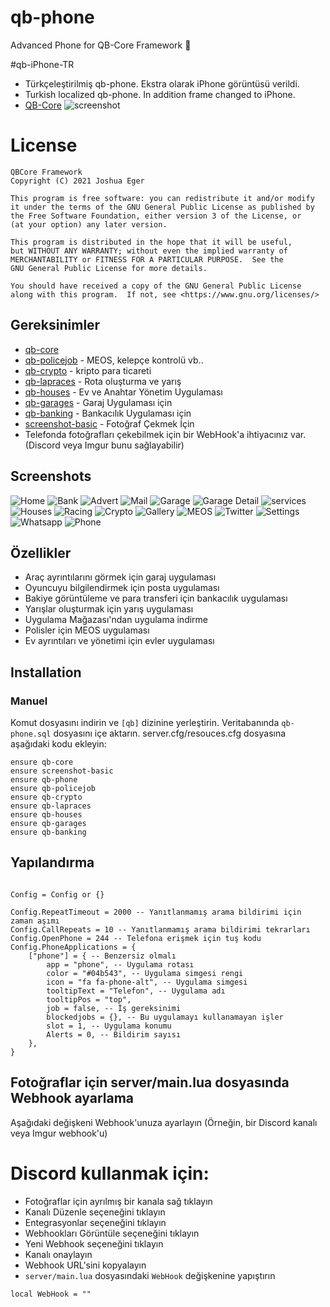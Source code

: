 # qb-phone
Advanced Phone for QB-Core Framework :iphone:

#qb-iPhone-TR
- Türkçeleştirilmiş qb-phone. Ekstra olarak iPhone görüntüsü verildi.
- Turkish localized qb-phone. In addition frame changed to iPhone.
- [QB-Core](https://github.com/qbcore-framework)
![screenshot](https://cdn.discordapp.com/attachments/1071872069115072604/1117991460340518962/image.png)

# License

    QBCore Framework
    Copyright (C) 2021 Joshua Eger

    This program is free software: you can redistribute it and/or modify
    it under the terms of the GNU General Public License as published by
    the Free Software Foundation, either version 3 of the License, or
    (at your option) any later version.

    This program is distributed in the hope that it will be useful,
    but WITHOUT ANY WARRANTY; without even the implied warranty of
    MERCHANTABILITY or FITNESS FOR A PARTICULAR PURPOSE.  See the
    GNU General Public License for more details.

    You should have received a copy of the GNU General Public License
    along with this program.  If not, see <https://www.gnu.org/licenses/>

## Gereksinimler
- [qb-core](https://github.com/qbcore-framework/qb-core)
- [qb-policejob](https://github.com/qbcore-framework/qb-policejob) - MEOS, kelepçe kontrolü vb..
- [qb-crypto](https://github.com/qbcore-framework/qb-crypto) - kripto para ticareti
- [qb-lapraces](https://github.com/qbcore-framework/qb-lapraces) - Rota oluşturma ve yarış
- [qb-houses](https://github.com/qbcore-framework/qb-houses) - Ev ve Anahtar Yönetim Uygulaması
- [qb-garages](https://github.com/qbcore-framework/qb-garages) - Garaj Uygulaması için
- [qb-banking](https://github.com/qbcore-framework/qb-banking) - Bankacılık Uygulaması için
- [screenshot-basic](https://github.com/citizenfx/screenshot-basic) - Fotoğraf Çekmek İçin
- Telefonda fotoğrafları çekebilmek için bir WebHook'a ihtiyacınız var.(Discord veya Imgur bunu sağlayabilir)


## Screenshots
![Home](https://cdn.discordapp.com/attachments/921675245360922625/921675439783673897/home.jpg)
![Bank](https://cdn.discordapp.com/attachments/921675245360922625/921675441142644756/bank.jpg)
![Advert](https://cdn.discordapp.com/attachments/921675245360922625/921675440878415872/advert.jpg)
![Mail](https://cdn.discordapp.com/attachments/921675245360922625/921675440278614068/mail.jpg)
![Garage](https://cdn.discordapp.com/attachments/921675245360922625/921675439590760528/garage.jpg)
![Garage Detail](https://cdn.discordapp.com/attachments/921675245360922625/921675441591422986/garage_in.jpg)
![services](https://cdn.discordapp.com/attachments/921675245360922625/921675458670641152/services.jpg)
![Houses](https://cdn.discordapp.com/attachments/921675245360922625/921675440005988362/house.jpg)
![Racing](https://cdn.discordapp.com/attachments/921675245360922625/921675458423173140/race.jpg)
![Crypto](https://cdn.discordapp.com/attachments/921675245360922625/921675457718517820/qbit.jpg)
![Gallery](https://cdn.discordapp.com/attachments/921675245360922625/921675441381736448/gallery.jpg)
![MEOS](https://cdn.discordapp.com/attachments/921675245360922625/921675440488341534/meos.jpg)
![Twitter](https://cdn.discordapp.com/attachments/921675245360922625/921675459270438922/twitter.jpg)
![Settings](https://cdn.discordapp.com/attachments/921675245360922625/921675458905513984/setting.jpg)
![Whatsapp](https://cdn.discordapp.com/attachments/921675245360922625/921675459517906944/whatsapp.jpg)
![Phone](https://cdn.discordapp.com/attachments/921675245360922625/921675440677064745/phone.jpg)

## Özellikler
- Araç ayrıntılarını görmek için garaj uygulaması
- Oyuncuyu bilgilendirmek için posta uygulaması
- Bakiye görüntüleme ve para transferi için bankacılık uygulaması
- Yarışlar oluşturmak için yarış uygulaması
- Uygulama Mağazası'ndan uygulama indirme
- Polisler için MEOS uygulaması
- Ev ayrıntıları ve yönetimi için evler uygulaması

## Installation
### Manuel
Komut dosyasını indirin ve `[qb]` dizinine yerleştirin.
Veritabanında `qb-phone.sql` dosyasını içe aktarın.
server.cfg/resouces.cfg dosyasına aşağıdaki kodu ekleyin:
```
ensure qb-core
ensure screenshot-basic
ensure qb-phone
ensure qb-policejob
ensure qb-crypto
ensure qb-lapraces
ensure qb-houses
ensure qb-garages
ensure qb-banking
```

## Yapılandırma
```

Config = Config or {}

Config.RepeatTimeout = 2000 -- Yanıtlanmamış arama bildirimi için zaman aşımı
Config.CallRepeats = 10 -- Yanıtlanmamış arama bildirimi tekrarları
Config.OpenPhone = 244 -- Telefona erişmek için tuş kodu
Config.PhoneApplications = {
    ["phone"] = { -- Benzersiz olmalı
        app = "phone", -- Uygulama rotası
        color = "#04b543", -- Uygulama simgesi rengi
        icon = "fa fa-phone-alt", -- Uygulama simgesi
        tooltipText = "Telefon", -- Uygulama adı
        tooltipPos = "top",
        job = false, -- İş gereksinimi
        blockedjobs = {}, -- Bu uygulamayı kullanamayan işler
        slot = 1, -- Uygulama konumu
        Alerts = 0, -- Bildirim sayısı
    },
}
```
## Fotoğraflar için server/main.lua dosyasında Webhook ayarlama
Aşağıdaki değişkeni Webhook'unuza ayarlayın (Örneğin, bir Discord kanalı veya Imgur webhook'u)

# Discord kullanmak için:
- Fotoğraflar için ayrılmış bir kanala sağ tıklayın
- Kanalı Düzenle seçeneğini tıklayın
- Entegrasyonlar seçeneğini tıklayın
- Webhookları Görüntüle seçeneğini tıklayın
- Yeni Webhook seçeneğini tıklayın
- Kanalı onaylayın
- Webhook URL'sini kopyalayın
- `server/main.lua` dosyasındaki `WebHook` değişkenine yapıştırın
```
local WebHook = ""
```

